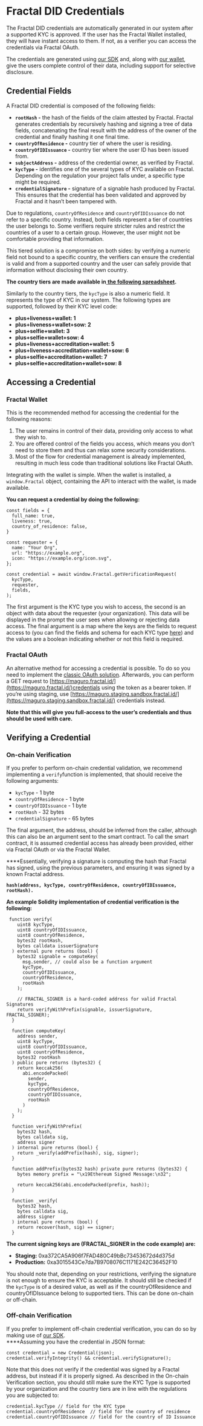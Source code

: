 # Fractal DID Credentials

The Fractal DID credentials are automatically generated in our system after a supported KYC is approved. If the user has the Fractal Wallet installed, they will have instant access to them. If not, as a verifier you can access the credentials via Fractal OAuth.

The credentials are generated using [our SDK](https://github.com/trustfractal/sdk) and, along with [our wallet](https://github.com/trustfractal/wallet), give the users complete control of their data, including support for selective disclosure.

## **Credential Fields**

A Fractal DID credential is composed of the following fields:

* **`rootHash` -** the hash of the fields of the claim attested by Fractal. Fractal generates credentials by recursively hashing and signing a tree of data fields, concatenating the final result with the address of the owner of the credential and finally hashing it one final time.
* **`countryOfResidence` -** country tier of where the user is residing.
* **`countryOfIDIssuance` -**  country tier where the user ID has been issued from.
* **`subjectAddress` -** address of the credential owner, as verified by Fractal.
* **`kycType` -** identifies one of the several types of KYC available on Fractal. Depending on the regulation your project falls under, a specific type might be required.
* **`credentialSignature` -** signature of a signable hash produced by Fractal. This ensures that the credential has been validated and approved by Fractal and it hasn’t been tampered with.

Due to regulations, `countryOfResidence` and `countryOfIDIssuance` do not refer to a specific country. Instead, both fields represent a tier of countries the user belongs to. Some verifiers require stricter rules and restrict the countries of a user to a certain group. However, the user might not be comfortable providing that information.

This tiered solution is a compromise on both sides: by verifying a numeric field not bound to a specific country, the verifiers can ensure the credential is valid and from a supported country and the user can safely provide that information without disclosing their own country.

**The country tiers are made available in**[ **the following spreadsheet**](https://docs.google.com/spreadsheets/d/1Ot9YEpasZ3qVSnoZqQs2iEqgHUyYAAn2Q17d113PQZc/edit?usp=sharing)**.**

Similarly to the country tiers, the `kycType` is also a numeric field. It represents the type of KYC in our system. The following types are supported, followed by their KYC level code:

* **plus+liveness+wallet: 1**
* **plus+liveness+wallet+sow: 2**
* **plus+selfie+wallet: 3**
* **plus+selfie+wallet+sow: 4**
* **plus+liveness+accreditation+wallet: 5**
* **plus+liveness+accreditation+wallet+sow: 6**
* **plus+selfie+accreditation+wallet: 7**
* **plus+selfie+accreditation+wallet+sow: 8**

## **Accessing a Credential**

### **Fractal Wallet**

This is the recommended method for accessing the credential for the following reasons:

1. The user remains in control of their data, providing only access to what they wish to.
2. You are offered control of the fields you access, which means you don’t need to store them and thus can relax some security considerations.
3. Most of the flow for credential management is already implemented, resulting in much less code than traditional solutions like Fractal OAuth.

Integrating with the wallet is simple. When the wallet is installed, a `window.Fractal` object, containing the API to interact with the wallet, is made available.

**You can request a credential by doing the following:**

```text
const fields = {
  full_name: true,
  liveness: true,
  country_of_residence: false,
}

const requester = {
  name: "Your Org",
  url: "https://example.org",
  icon: "https://example.org/icon.svg",
};

const credential = await window.Fractal.getVerificationRequest(
  kycType,
  requester,
  fields,
);
```

The first argument is the KYC type you wish to access, the second is an object with data about the requester \(your organization\). This data will be displayed in the prompt the user sees when allowing or rejecting data access. The final argument is a map where the keys are the fields to request access to \(you can find the fields and schema for each KYC type [here](https://github.com/trustfractal/sdk/blob/main/src/Schema/schemas.ts)\) and the values are a boolean indicating whether or not this field is required. 

### **Fractal OAuth**

An alternative method for accessing a credential is possible. To do so you need to implement the [classic OAuth solution](https://docs.developer.fractal.id/user-integration/user-authorization). Afterwards, you can perform a GET request to [https://maguro.fractal.id/](https://maguro.fractal.id/)credentials using the token as a bearer token. If you’re using staging, use [https://maguro.staging.sandbox.fractal.id/](https://maguro.staging.sandbox.fractal.id/) credentials instead.

  
**Note that this will give you full-access to the user’s credentials and thus should be used with care.**

## **Verifying a Credential**

### **On-chain Verification**

If you prefer to perform on-chain credential validation, we recommend implementing a `verify`function is implemented, that should receive the following arguments:

* `kycType` - 1 byte
* `countryOfResidence` - 1 byte
* `countryOfIDIssuance` - 1 byte
* `rootHash` - 32 bytes
* `credentialSignature` - 65 bytes

The final argument, the address, should be inferred from the caller, although this can also be an argument sent to the smart contract. To call the smart contract, it is assumed credential access has already been provided, either via Fractal OAuth or via the Fractal Wallet.

  
****Essentially, verifying a signature is computing the hash that Fractal has signed, using the previous parameters, and ensuring it was signed by a known Fractal address.

**`hash(address, kycType, countryOfResidence, countryOfIDIssuance, rootHash).`**  


**An example Solidity implementation of credential verification is the following:**

```text
 function verify(
    uint8 kycType,
    uint8 countryOfIDIssuance,
    uint8 countryOfResidence,
    bytes32 rootHash,
    bytes calldata issuerSignature
  ) external pure returns (bool) {
    bytes32 signable = computeKey(
      msg.sender, // could also be a function argument
      kycType,
      countryOfIDIssuance,
      countryOfResidence,
      rootHash
    );

    // FRACTAL_SIGNER is a hard-coded address for valid Fractal Signatures
    return verifyWithPrefix(signable, issuerSignature, FRACTAL_SIGNER);
  }

  function computeKey(
    address sender,
    uint8 kycType,
    uint8 countryOfIDIssuance,
    uint8 countryOfResidence,
    bytes32 rootHash
  ) public pure returns (bytes32) {
    return keccak256(
      abi.encodePacked(
        sender,
        kycType,
        countryOfResidence,
        countryOfIDIssuance,
        rootHash
      )
    );
  }

  function verifyWithPrefix(
    bytes32 hash,
    bytes calldata sig,
    address signer
  ) internal pure returns (bool) {
    return _verify(addPrefix(hash), sig, signer);
  }

  function addPrefix(bytes32 hash) private pure returns (bytes32) {
    bytes memory prefix = "\x19Ethereum Signed Message:\n32";

    return keccak256(abi.encodePacked(prefix, hash));
  }

  function _verify(
    bytes32 hash,
    bytes calldata sig,
    address signer
  ) internal pure returns (bool) {
    return recover(hash, sig) == signer;
  }
```

**The current signing keys are \(FRACTAL\_SIGNER in the code example\) are:**

* **Staging:** 0xa372CA5A906f7FAD480C49bBc73453672d4d375d
* **Production:** 0xa3015543Ce7da7B9708076C1171E242C36452F10

You should note that, depending on your restrictions, verifying the signature is not enough to ensure the KYC is acceptable. It should still be checked if the `kycType` is of a desired value, as well as if the countryOfResidence and countryOfIDIssuance belong to supported tiers. This can be done on-chain or off-chain.

### **Off-chain Verification**

If you prefer to implement off-chain credential verification, you can do so by making use of [our SDK](https://github.com/trustfractal/sdk).  
****Assuming you have the credential in JSON format:

```text
const credential = new Credential(json);
credential.verifyIntegrity() && credential.verifySignature();
```

Note that this does not verify if the credential was signed by a Fractal address, but instead if it is properly signed. As described in the On-chain Verification section, you should still make sure the KYC Type is supported by your organization and the country tiers are in line with the regulations you are subjected to:

```text
credential.kycType // field for the KYC type
credential.countryOfResidence  // field for the country of residence
credential.countryOfIDIssuance // field for the country of ID Issuance
```




